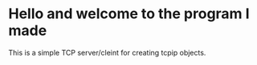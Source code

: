 # Hello and welcome to the program I made
This is a simple TCP server/cleint for creating tcpip objects.
